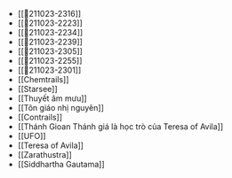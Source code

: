 - [[💬211023-2316]]
- [[💬211023-2223]]
- [[💬211023-2234]]
- [[💬211023-2239]]
- [[💬211023-2305]]
- [[💬211023-2255]]
- [[💬211023-2301]]
- [[Chemtrails]]
- [[Starsee]]
- [[Thuyết âm mưu]]
- [[Tôn giáo nhị nguyên]]
- [[Contrails]]
- [[Thánh Gioan Thánh giá là học trò của Teresa of Avila]]
- [[UFO]]
- [[Teresa of Avila]]
- [[Zarathustra]]
- [[Siddhartha Gautama]]
